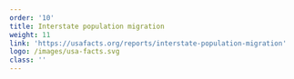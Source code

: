 ```yaml
---
order: '10'
title: Interstate population migration
weight: 11
link: 'https://usafacts.org/reports/interstate-population-migration'
logo: /images/usa-facts.svg
class: ''
---
```





